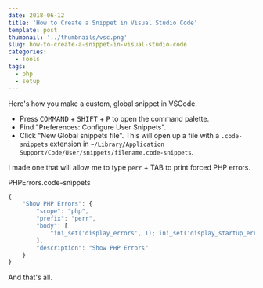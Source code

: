 ```yaml
---
date: 2018-06-12
title: 'How to Create a Snippet in Visual Studio Code'
template: post
thumbnail: '../thumbnails/vsc.png'
slug: how-to-create-a-snippet-in-visual-studio-code
categories:
  - Tools
tags:
  - php
  - setup
---
```


Here's how you make a custom, global snippet in VSCode.

- Press <kbd>COMMAND</kbd> + <kbd>SHIFT</kbd> + <kbd>P</kbd> to open the command palette.
- Find "Preferences: Configure User Snippets".
- Click "New Global snippets file". This will open up a file with a `.code-snippets` extension in `~/Library/Application Support/Code/User/snippets/filename.code-snippets`.

I made one that will allow me to type `perr` + TAB to print forced PHP errors.

<div class="filename">PHPErrors.code-snippets</div>

```js
{
	"Show PHP Errors": {
		"scope": "php",
		"prefix": "perr",
		"body": [
			"ini_set('display_errors', 1); ini_set('display_startup_errors', 1); error_reporting(E_ALL);"
		],
		"description": "Show PHP Errors"
	}
}
```

And that's all.
